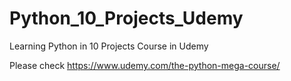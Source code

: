 # Python_10_Projects_Udemy
Learning Python in 10 Projects Course in Udemy

Please check https://www.udemy.com/the-python-mega-course/
